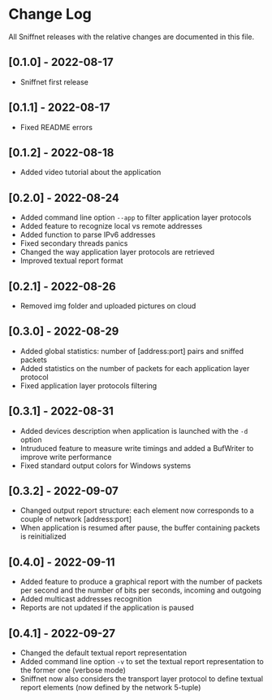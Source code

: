 # Change Log
All Sniffnet releases with the relative changes are documented in this file.
 
## [0.1.0] - 2022-08-17
  
- Sniffnet first release


## [0.1.1] - 2022-08-17
  
- Fixed README errors


## [0.1.2] - 2022-08-18
  
- Added video tutorial about the application


## [0.2.0] - 2022-08-24
  
- Added command line option `--app` to filter application layer protocols
- Added feature to recognize local vs remote addresses 
- Added function to parse IPv6 addresses
- Fixed secondary threads panics
- Changed the way application layer protocols are retrieved
- Improved textual report format


## [0.2.1] - 2022-08-26

- Removed img folder and uploaded pictures on cloud


## [0.3.0] - 2022-08-29

- Added global statistics: number of [address:port] pairs and sniffed packets
- Added statistics on the number of packets for each application layer protocol
- Fixed application layer protocols filtering


## [0.3.1] - 2022-08-31

- Added devices description when application is launched with the `-d` option
- Intruduced feature to measure write timings and added a BufWriter to improve write performance
- Fixed standard output colors for Windows systems


## [0.3.2] - 2022-09-07

- Changed output report structure: each element now corresponds to a couple of network [address:port]
- When application is resumed after pause, the buffer containing packets is reinitialized


## [0.4.0] - 2022-09-11

- Added feature to produce a graphical report with the number of packets per second and the number of bits per seconds, incoming and outgoing
- Added multicast addresses recognition
- Reports are not updated if the application is paused


## [0.4.1] - 2022-09-27

- Changed the default textual report representation
- Added command line option `-v` to set the textual report representation to the former one (verbose mode)
- Sniffnet now also considers the transport layer protocol to define textual report elements (now defined by the network 5-tuple)
